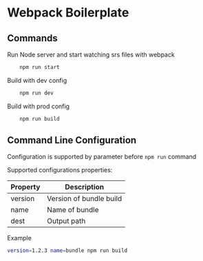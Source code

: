 Webpack Boilerplate
====================

## Commands

Run Node server and start watching srs files with webpack

```bash
    npm run start
```

Build with dev config

```bash
    npm run dev
```

Build with prod config

```bash
    npm run build
```

## Command Line Configuration

Configuration is supported by parameter before `npm run` command

Supported configurations properties:

| Property           | Description |
|--------------------|-------------|
| version        | Version of bundle build |
| name           | Name of bundle |
| dest           | Output path |

Example

```bash
version=1.2.3 name=bundle npm run build
```
